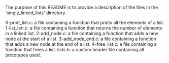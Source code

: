 The purpose of this README is to provide a description of the files in the 'singly_linked_lists' directory.

0-print_list.c: a file containing a function that prints all the elements of a list.
1-list_len.c: a file containing a function that returns the number of elements in a linked list.
2-add_node.c: a file containing a function that adds a new node at the start of a list.
3-add_node_end.c: a file containing a function that adds a new node at the end of a list.
4-free_list.c: a file containing a function that frees a list.
lists.h: a custom header file containing all prototypes used.